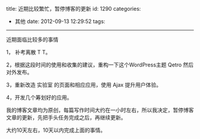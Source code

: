title: 近期比较繁忙，暂停博客的更新
id: 1290
categories:
  - 其他
date: 2012-09-13 12:29:52
tags:
---

近期面临比较多的事情

1， 补考离散 T T。

2，根据这段时间的使用和收集的建议，重构一下这个WordPress主题 Qetro 然后对外发布。

3，重新改造 实验室 的页面和相应应用，使用 Ajax 提升用户体验。

4，开发几个筹划好的应用。

我的博客文章均为原创，每篇写作时间大约在一小时左右，所以我决定，暂停博客文章的更新，先把手头任务完成之后，再继续更新。

大约10天左右，10天以内完成上面的事情。